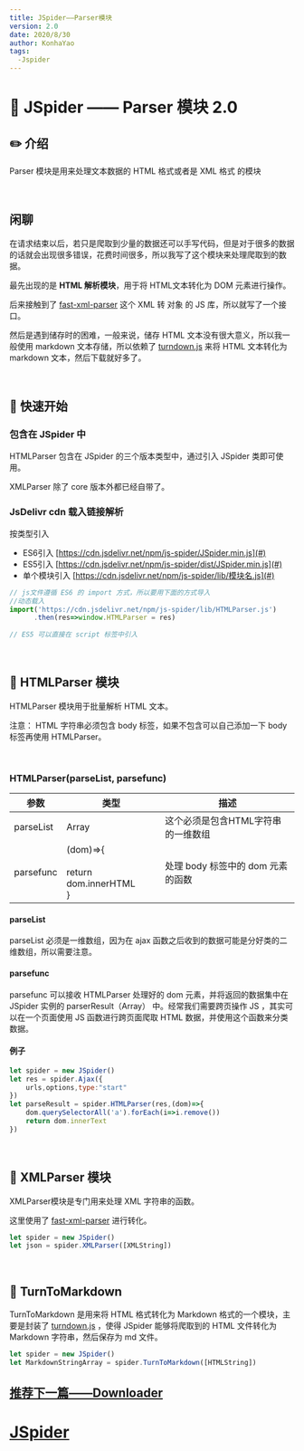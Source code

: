 ```yaml
---
title: JSpider——Parser模块
version: 2.0
date: 2020/8/30
author: KonhaYao
tags:
  -Jspider
---
```


# :book: JSpider —— Parser 模块 2.0

## :pencil2: 介绍

Parser 模块是用来处理文本数据的 HTML 格式或者是 XML 格式 的模块

<br>

## 闲聊
在请求结束以后，若只是爬取到少量的数据还可以手写代码，但是对于很多的数据的话就会出现很多错误，花费时间很多，所以我写了这个模块来处理爬取到的数据。

最先出现的是 **HTML 解析模块**，用于将 HTML文本转化为 DOM 元素进行操作。

后来接触到了 [fast-xml-parser](https://github.com/NaturalIntelligence/fast-xml-parser) 这个 XML 转 对象 的 JS 库，所以就写了一个接口。

然后是遇到储存时的困难，一般来说，储存 HTML 文本没有很大意义，所以我一般使用 markdown 文本存储，所以依赖了 [turndown.js](https://github.com/domchristie/turndown/) 来将 HTML 文本转化为 markdown 文本，然后下载就好多了。


<br>

## :hammer: 快速开始

###  包含在 JSpider 中

HTMLParser 包含在 JSpider 的三个版本类型中，通过引入 JSpider 类即可使用。

XMLParser 除了 core 版本外都已经自带了。

### JsDelivr cdn 载入链接解析

按类型引入 
- ES6引入 [https://cdn.jsdelivr.net/npm/js-spider/JSpider.min.js](#)
- ES5引入 [https://cdn.jsdelivr.net/npm/js-spider/dist/JSpider.min.js](#)
- 单个模块引入 [https://cdn.jsdelivr.net/npm/js-spider/lib/模块名.js](#)
```js
// js文件遵循 ES6 的 import 方式，所以要用下面的方式导入
//动态载入
import('https://cdn.jsdelivr.net/npm/js-spider/lib/HTMLParser.js')
      .then(res=>window.HTMLParser = res)
      
// ES5 可以直接在 script 标签中引入
```

<br>

## :candy: HTMLParser 模块

HTMLParser 模块用于批量解析 HTML 文本。

注意： HTML 字符串必须包含 body 标签，如果不包含可以自己添加一下 body 标签再使用 HTMLParser。

<br>

### HTMLParser(parseList, parsefunc)

| 参数      | 类型                                            | 描述                               |
| --------- | ----------------------------------------------- | ---------------------------------- |
| parseList | Array                                           | 这个必须是包含HTML字符串的一维数组 |
| parsefunc | (dom)=>{<br /><br />return dom.innerHTML<br />} | 处理 body 标签中的 dom 元素的函数  |

#### parseList

parseList 必须是一维数组，因为在 ajax 函数之后收到的数据可能是分好类的二维数组，所以需要注意。

#### parsefunc

parsefunc 可以接收 HTMLParser 处理好的 dom 元素，并将返回的数据集中在 JSpider 实例的 parserResult（Array） 中。经常我们需要跨页操作 JS ，其实可以在一个页面使用 JS 函数进行跨页面爬取 HTML 数据，并使用这个函数来分类数据。

#### 例子

```js
let spider = new JSpider()
let res = spider.Ajax({
    urls,options,type:"start"
})
let parseResult = spider.HTMLParser(res,(dom)=>{
    dom.querySelectorAll('a').forEach(i=>i.remove())
    return dom.innerText
})

```

<br>

## :candy: XMLParser 模块

XMLParser模块是专门用来处理 XML 字符串的函数。

这里使用了 [fast-xml-parser](https://github.com/NaturalIntelligence/fast-xml-parser) 进行转化。

```js
let spider = new JSpider()
let json = spider.XMLParser([XMLString])

```

<br>

## :candy: TurnToMarkdown
TurnToMarkdown 是用来将 HTML 格式转化为 Markdown 格式的一个模块，主要是封装了 [turndown.js](https://github.com/domchristie/turndown/) ，使得 JSpider 能够将爬取到的 HTML 文件转化为 Markdown 字符串，然后保存为 md 文件。

```js
let spider = new JSpider()
let MarkdownStringArray = spider.TurnToMarkdown([HTMLString])
```

## [推荐下一篇——Downloader](./Downloader.md)

#  [JSpider](../JSpider.md)

